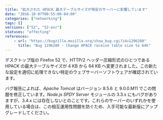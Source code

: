 ```yaml
---
title: "拡大された HPACK 最大テーブルサイズが特定のサーバーに影響しています"
date: "2016-10-07T00:55:00-04:00"
categories: ["networking"]
tags: []
versions: ["52", "52-esr"]
statuses: "affecting"
references:
    - url: "https://bugzilla.mozilla.org/show_bug.cgi?id=1296280"
      title: "Bug 1296280 - Change HPACK receive table size to 64k"
---
```

デスクトップ版の Firefox 52 で、HTTP/2 ヘッダー圧縮形式のひとつである HPACK の最大テーブルサイズが 4 KB から 64 KB へ変更されました。この新たな設定を適切に処理できない特定のウェブサーバーソフトウェアが確認されています。

バグ報告によれば、*Apache Tomcat* はバージョン 8.5.6 と 9.0.0.M11 でこの問題を修正しています。*Node.js SPDY Server* モジュールの 3.3.x にもバグがありますが、3.4.x には存在しないとのことです。これらのサーバーのいずれかを使用している場合は、この相互運用性問題を防ぐため、入手可能な最新版にアップグレードしてください。
